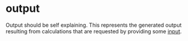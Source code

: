 # output
Output should be self explaining. This represents the generated output resulting
from calculations that are requested by providing some [input](input.md).
